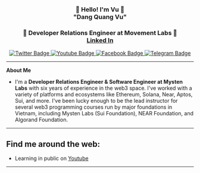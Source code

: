 <h3 align="center">👋   Hello! I'm Vu   👋 <br/> "Dang Quang Vu" </h3>
<h3 align="center">👋  Developer Relations Engineer at Movement Labs 👋  <br/>   <a href="https://www.linkedin.com/in/jayden-dangvu/" target="_blank" >Linked In</a></h3>


<div id="badges" align="center">
  <a href="https://twitter.com/jayden_dangvu" target="_blank" >
    <img src="https://img.shields.io/badge/Twitter-blue?style=for-the-badge&logo=twitter&logoColor=white" alt="Twitter Badge"/>
  </a>
  <a href="https://youtube.com/@jaydendangvu" target="_blank" >
    <img src="https://img.shields.io/badge/YouTube-red?style=for-the-badge&logo=youtube&logoColor=white" alt="Youtube Badge"/>
  </a>
  <a href="https://facebook.com/jayden.dangvu" target="_blank" >
    <img src="https://img.shields.io/badge/Facebook-black?style=for-the-badge&logo=facebook&logoColor=white" alt="Facebook Badge"/>
  </a>
  <a href="https://t.me/jayden_dangvu" target="_blank" >
    <img src="https://img.shields.io/badge/Telegram-blue?style=for-the-badge&logo=telegram&logoColor=white" alt="Telegram Badge"/>
  </a>
  <br/>
</div>

---
**About Me**
- I'm a **Developer Relations Engineer & Software Engineer at Mysten Labs** with six years of experience in the web3 space. I've worked with a variety of platforms and ecosystems like Ethereum, Solana, Near, Aptos, Sui, and more. I've been lucky enough to be the lead instructor for several web3 programming courses run by major foundations in Vietnam, including Mysten Labs (Sui Foundation), NEAR Foundation, and Algorand Foundation.

---
Find me around the web:
-----------------------
- Learning in public on <a href="https://youtube.com/@jaydendangvu" target="_blank" >Youtube</a>
-----------------------
